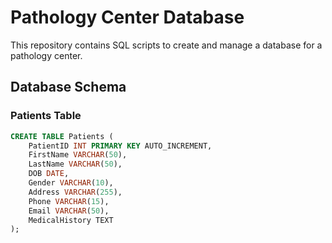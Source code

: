 # Pathology Center Database

This repository contains SQL scripts to create and manage a database for a pathology center.

## Database Schema

### Patients Table
```sql
CREATE TABLE Patients (
    PatientID INT PRIMARY KEY AUTO_INCREMENT,
    FirstName VARCHAR(50),
    LastName VARCHAR(50),
    DOB DATE,
    Gender VARCHAR(10),
    Address VARCHAR(255),
    Phone VARCHAR(15),
    Email VARCHAR(50),
    MedicalHistory TEXT
);

